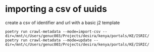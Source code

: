# importing a csv of uuids

create a csv of identifier and url with a basic j2 template

```
poetry run crawl-metadata --mode=import-csv --dir=/mnt/c/Users/genuc003/Projects/desira/kenya/portals/KE/ISRIC/
poetry run crawl-metadata --mode=update --dir=/mnt/c/Users/genuc003/Projects/desira/kenya/portals/KE/ISRIC/
```